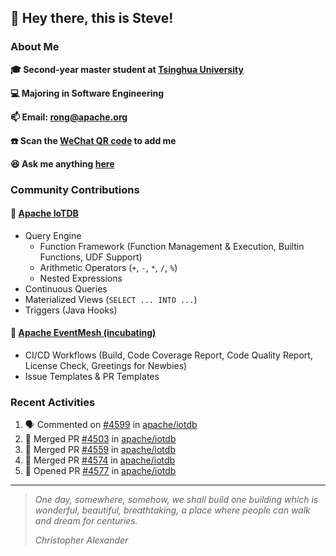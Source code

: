 ## 👋 Hey there, this is Steve!

### About Me

**🎓 Second-year master student at [Tsinghua University](https://www.tsinghua.edu.cn/)**

**💻 Majoring in Software Engineering**

**📫 Email: rong@apache.org**

**☎️ Scan the [WeChat QR code](https://github.com/SteveYurongSu/SteveYurongSu/issues/1) to add me**

**😆 Ask me anything <a href="https://github.com/SteveYurongSu/SteveYurongSu/issues">here</a>**

### Community Contributions

#### 🚀 [Apache IoTDB](https://github.com/apache/iotdb/pulls?q=is%3Apr+author%3ASteveYurongSu)

- Query Engine
  - Function Framework (Function Management & Execution, Builtin Functions, UDF Support)
  - Arithmetic Operators (`+`, `-`, `*`, `/`, `%`)
  - Nested Expressions
- Continuous Queries
- Materialized Views (`SELECT ... INTO ...`)
- Triggers (Java Hooks)

#### 🚀 [Apache EventMesh (incubating)](https://github.com/apache/incubator-eventmesh/pulls?q=is%3Apr+author%3ASteveYurongSu)

- CI/CD Workflows (Build, Code Coverage Report, Code Quality Report, License Check, Greetings for Newbies)
- Issue Templates & PR Templates 

### Recent Activities
<!--START_SECTION:activity-->

1. 🗣 Commented on [#4599](https://github.com/apache/iotdb/issues/4599) in [apache/iotdb](https://github.com/apache/iotdb)
2. 🎉 Merged PR [#4503](https://github.com/apache/iotdb/pull/4503) in [apache/iotdb](https://github.com/apache/iotdb)
3. 🎉 Merged PR [#4559](https://github.com/apache/iotdb/pull/4559) in [apache/iotdb](https://github.com/apache/iotdb)
4. 🎉 Merged PR [#4574](https://github.com/apache/iotdb/pull/4574) in [apache/iotdb](https://github.com/apache/iotdb)
5. 💪 Opened PR [#4577](https://github.com/apache/iotdb/pull/4577) in [apache/iotdb](https://github.com/apache/iotdb)
<!--END_SECTION:activity-->

---

> *One day, somewhere, somehow, we shall build one building which is wonderful, beautiful, breathtaking, a place where people can walk and dream for centuries.*
>
> *Christopher Alexander*

